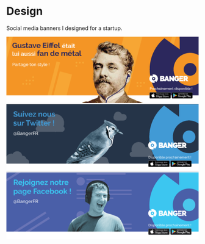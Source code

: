 <h1>Design</h1>

Social media banners I designed for a startup.

![alt text](https://github.com/Fjerdingstad/portfolio/blob/main/Audiovisual%20%26%20Design/design/Banger-Gustave.png?raw=true)
![alt text](https://github.com/Fjerdingstad/portfolio/blob/main/Audiovisual%20%26%20Design/design/Banger-Twitter.png?raw=true)
![alt text](https://github.com/Fjerdingstad/portfolio/blob/main/Audiovisual%20%26%20Design/design/Banger-Facebook.png?raw=true)
